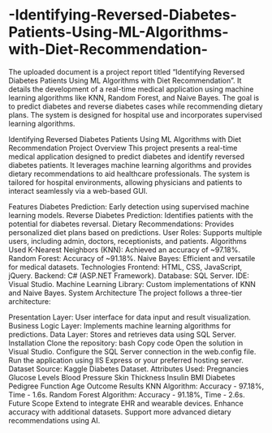 # -Identifying-Reversed-Diabetes-Patients-Using-ML-Algorithms-with-Diet-Recommendation-
The uploaded document is a project report titled “Identifying Reversed Diabetes Patients Using ML Algorithms with Diet Recommendation”. It details the development of a real-time medical application using machine learning algorithms like KNN, Random Forest, and Naive Bayes. The goal is to predict diabetes and reverse diabetes cases while recommending dietary plans. The system is designed for hospital use and incorporates supervised learning algorithms.

Identifying Reversed Diabetes Patients Using ML Algorithms with Diet Recommendation
Project Overview
This project presents a real-time medical application designed to predict diabetes and identify reversed diabetes patients. It leverages machine learning algorithms and provides dietary recommendations to aid healthcare professionals. The system is tailored for hospital environments, allowing physicians and patients to interact seamlessly via a web-based GUI.

Features
Diabetes Prediction: Early detection using supervised machine learning models.
Reverse Diabetes Prediction: Identifies patients with the potential for diabetes reversal.
Dietary Recommendations: Provides personalized diet plans based on predictions.
User Roles: Supports multiple users, including admin, doctors, receptionists, and patients.
Algorithms Used
K-Nearest Neighbors (KNN): Achieved an accuracy of ~97.18%.
Random Forest: Accuracy of ~91.18%.
Naive Bayes: Efficient and versatile for medical datasets.
Technologies
Frontend: HTML, CSS, JavaScript, jQuery.
Backend: C# (ASP.NET Framework).
Database: SQL Server.
IDE: Visual Studio.
Machine Learning Library: Custom implementations of KNN and Naive Bayes.
System Architecture
The project follows a three-tier architecture:

Presentation Layer: User interface for data input and result visualization.
Business Logic Layer: Implements machine learning algorithms for predictions.
Data Layer: Stores and retrieves data using SQL Server.
Installation
Clone the repository:
bash
Copy code
Open the solution in Visual Studio.
Configure the SQL Server connection in the web.config file.
Run the application using IIS Express or your preferred hosting server.
Dataset
Source: Kaggle Diabetes Dataset.
Attributes Used:
Pregnancies
Glucose Levels
Blood Pressure
Skin Thickness
Insulin
BMI
Diabetes Pedigree Function
Age
Outcome
Results
KNN Algorithm: Accuracy - 97.18%, Time - 1.6s.
Random Forest Algorithm: Accuracy - 91.18%, Time - 2.6s.
Future Scope
Extend to integrate EHR and wearable devices.
Enhance accuracy with additional datasets.
Support more advanced dietary recommendations using AI.
